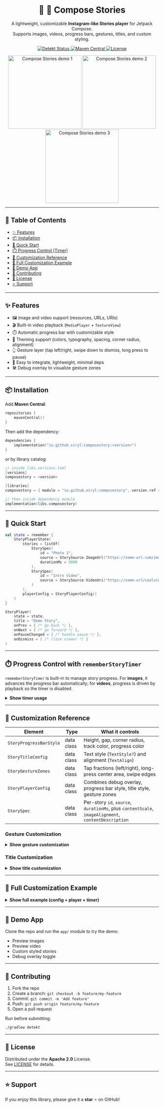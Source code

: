 <p align="center">
  <h1 align="center">🤖 📖 Compose Stories</h1>
  <p align="center">
    A lightweight, customizable <b>Instagram-like Stories player</b> for Jetpack Compose.<br/>
    Supports images, videos, progress bars, gestures, titles, and custom styling.
  </p>

  <p align="center">
    <a href="https://github.com/Xiryl/compose-stories/actions/workflows/lint.yml">
      <img src="https://github.com/Xiryl/compose-stories/actions/workflows/lint.yml/badge.svg" alt="Detekt Status"/>
    </a>
    <a href="https://central.sonatype.com/">
      <img src="https://img.shields.io/maven-central/v/com.github.xiryl/compose-stories.svg?label=Maven%20Central" alt="Maven Central"/>
    </a>
    <a href="https://www.apache.org/licenses/LICENSE-2.0">
      <img src="https://img.shields.io/badge/License-Apache%202.0-blue.svg" alt="License"/>
    </a>
  </p>

  <p align="center">
    <img src="https://github.com/Xiryl/compose-stories/blob/main/ot/preview.gif?raw=true" width="240" alt="Compose Stories demo 1"/>
    <img src="https://github.com/Xiryl/compose-stories/blob/main/ot/demo1.png?raw=true" width="240" alt="Compose Stories demo 2"/>
    <img src="https://github.com/Xiryl/compose-stories/blob/main/ot/demo2.png?raw=true" width="240" alt="Compose Stories demo 3"/>
  </p>
</p>

---

## 🧭 Table of Contents

- [✨ Features](#-features)
- [📦 Installation](#-installation)
- [🚀 Quick Start](#-quick-start)
- [⏱️ Progress Control (Timer)](#️-progress-control-with-rememberstorytimer)
- [🎨 Customization Reference](#-customization-reference)
- [📖 Full Customization Example](#-full-customization-example)
- [📲 Demo App](#-demo-app)
- [🤝 Contributing](#-contributing)
- [📜 License](#-license)
- [⭐ Support](#-support)

---

## ✨ Features

- 🖼️ Image and video support (resources, URLs, URIs)
- 🎬 Built-in video playback (`MediaPlayer` + `TextureView`)
- ⏱️ Automatic progress bar with customizable style
- 🎨 Theming support (colors, typography, spacing, corner radius, alignment)
- 👆 Gesture layer (tap left/right, swipe down to dismiss, long press to pause)
- 🔧 Easy to integrate, lightweight, minimal deps
- 🛠️ Debug overlay to visualize gesture zones

---

## 📦 Installation

Add **Maven Central**:

```kotlin
repositories {
    mavenCentral()
}
```

Then add the dependency:

```kotlin
dependencies {
    implementation("io.github.xiryl:composestory:<version>")
}
```

or by library catalog:
```kotlin
// inside libs.versions.toml
[versions]
composestory = <version>

[libraries]
composestory = { module = "io.github.xiryl:composestory", version.ref = "composestory" }

// then inside dependency module
implementation(libs.composestory)
```



---

## 🚀 Quick Start

```kotlin
val state = remember {
    StoryPlayerState(
        stories = listOf(
            StorySpec(
                id = "Photo 1",
                source = StorySource.ImageUrl("https://some-url.com/image.png"),
                durationMs = 5000
            ),
            StorySpec(
                id = "Intro Video",
                source = StorySource.VideoUri("https://some-url/coolvideo.mp4".toUri())
            )
        ),
        playerConfig = StoryPlayerConfig()
    )
}

StoryPlayer(
    state = state,
    title = "Demo Story",
    onPrev = { /* go back */ },
    onNext = { /* go forward */ },
    onPauseChanged = { /* handle pause */ },
    onDismiss = { /* close viewer */ }
)
```

---

## ⏱️ Progress Control with `rememberStoryTimer`

`rememberStoryTimer` is built-in to manage story progress. For **images**, it advances the progress bar automatically; for **videos**, progress is driven by playback so the timer is disabled.

<details>
<summary><b>Show timer usage</b></summary>

```kotlin
val current = state.currentStory
val isVideo = current?.source is StorySource.VideoUri
val durationMs = current?.durationMs ?: DEFAULT_STORY_DURATION_MS

rememberStoryTimer(
    currentIndex = state.currentIndex,
    durationMs = if (isVideo) null else durationMs, // disable for videos
    isPaused = isPaused,
    onProgress = { p -> state = state.copy(progress = p) },
    onCompleted = {
        val next = (state.currentIndex + 1).coerceAtMost(state.stories.lastIndex)
        state = state.copy(currentIndex = next, progress = 0f)
    }
)
```
</details>

---

## 🎨 Customization Reference

| Element | Type | What it controls |
|---|---|---|
| `StoryProgressBarStyle` | data class | Height, gap, corner radius, track color, progress color |
| `StoryTitleConfig` | data class | Text style (`TextStyle?`) and alignment (`TextAlign`) |
| `StoryGestureZones` | data class | Tap fractions (left/right), long-press center area, swipe edges |
| `StoryPlayerConfig` | data class | Combines debug overlay, progress bar style, title style, gesture zones |
| `StorySpec` | data class | Per-story `id`, `source`, `durationMs`, plus `contentScale`, `imageAlignment`, `contentDescription` |

### Gesture Customization
<details>
<summary><b>Show gesture customization</b></summary>

```kotlin
val customZones = StoryGestureZones(
    tapLeftFraction = 0.25f,
    tapRightFraction = 0.25f,
    longPressCenterWidth = 0.8f,
    longPressCenterHeight = 0.8f,
    swipeLeftEdge = EdgeFraction(0.15f),
    swipeRightEdge = EdgeFraction(0.15f),
    swipeDownEdge = EdgeFraction(0.20f)
)

val config = StoryPlayerConfig(gestureZones = customZones)
```
</details>

### Title Customization
<details>
<summary><b>Show title customization</b></summary>

```kotlin
val config = StoryPlayerConfig(
    titleConfig = StoryTitleConfig(
        storyTitleTextStyle = MaterialTheme.typography.titleMedium,
        align = TextAlign.Center
    )
)
```
</details>

---

## 📖 Full Customization Example

<details>
<summary><b>Show full example (config + player + timer)</b></summary>

```kotlin
val customConfig = StoryPlayerConfig(
    showDebugUi = true,
    progressBarStyle = StoryProgressBarStyle(
        height = 8.dp,
        gap = 6.dp,
        cornerRadius = 4.dp,
        trackColor = Color.Gray.copy(alpha = 0.4f),
        progressColor = Color.Magenta
    ),
    gestureZones = StoryGestureZones(
        tapLeftFraction = 0.25f,
        tapRightFraction = 0.25f,
        longPressCenterWidth = 0.8f,
        longPressCenterHeight = 0.9f,
        swipeLeftEdge = EdgeFraction(0.15f),
        swipeRightEdge = EdgeFraction(0.15f),
        swipeDownEdge = EdgeFraction(0.20f)
    ),
    titleConfig = StoryTitleConfig(
        storyTitleTextStyle = MaterialTheme.typography.titleLarge.copy(color = Color.Yellow),
        align = TextAlign.Center
    )
)

var uiState by remember {
    mutableStateOf(
        StoryPlayerState(
            stories = listOf(
                StorySpec(
                    id = "Custom 1",
                    source = StorySource.ImageUrl("https://picsum.photos/800/1200"),
                    durationMs = 4000
                ),
                StorySpec(
                    id = "Custom 2",
                    source = StorySource.VideoUri(
                        "https://commondatastorage.googleapis.com/gtv-videos-bucket/sample/BigBuckBunny.mp4".toUri()
                    )
                )
            ),
            playerConfig = customConfig
        )
    )
}

var isPaused by remember { mutableStateOf(false) }

val current = uiState.currentStory
val isVideo = current?.source is StorySource.VideoUri
val durationMs = current?.durationMs ?: DEFAULT_STORY_DURATION_MS

rememberStoryTimer(
    currentIndex = uiState.currentIndex,
    durationMs = if (isVideo) null else durationMs,
    isPaused = isPaused,
    onProgress = { p -> uiState = uiState.copy(progress = p) },
    onCompleted = {
        val next = (uiState.currentIndex + 1).coerceAtMost(uiState.stories.lastIndex)
        uiState = uiState.copy(currentIndex = next, progress = 0f)
    }
)

StoryPlayer(
    state = uiState,
    title = current?.id ?: "Story",
    onPrev = {
        val prev = (uiState.currentIndex - 1).coerceAtLeast(0)
        uiState = uiState.copy(currentIndex = prev, progress = 0f)
    },
    onNext = {
        val next = (uiState.currentIndex + 1).coerceAtMost(uiState.stories.lastIndex)
        uiState = uiState.copy(currentIndex = next, progress = 0f)
    },
    onPauseChanged = { paused -> isPaused = paused },
    onDismiss = { /* close viewer */ }
)
```
</details>

---

## 📲 Demo App

Clone the repo and run the `app/` module to try the demo:

- Preview images
- Preview video
- Custom styled stories
- Debug overlay toggle

---

## 🤝 Contributing

1. Fork the repo  
2. Create a branch: `git checkout -b feature/my-feature`  
3. Commit: `git commit -m 'Add feature'`  
4. Push: `git push origin feature/my-feature`  
5. Open a pull request  

Run before submitting:

```bash
./gradlew detekt
```

---

## 📜 License

Distributed under the **Apache 2.0** License.  
See [LICENSE](LICENSE) for details.

---

## ⭐ Support

If you enjoy this library, please give it a **star** ⭐ on GitHub!
